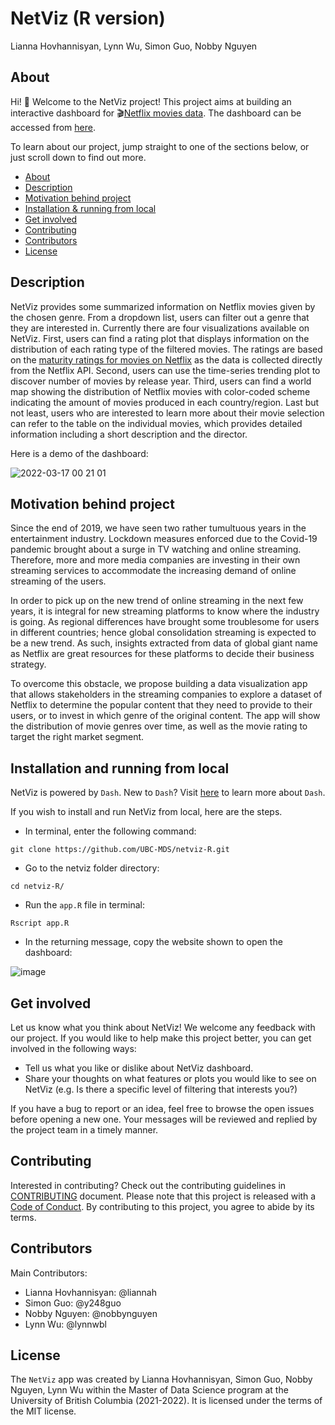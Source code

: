 # NetViz (R version)
Lianna Hovhannisyan, Lynn Wu, Simon Guo, Nobby Nguyen 

## About 

Hi! :wave: Welcome to the NetViz project! This project aims at building an interactive dashboard for :clapper:[Netflix movies data](https://www.kaggle.com/shivamb/netflix-shows). The dashboard can be accessed from [here](https://dsci532-2022-group3-netviz-r.herokuapp.com/).

To learn about our project, jump straight to one of the sections below, or just scroll down to find out more.

- [About](#about)
- [Description](#description)
- [Motivation behind project](#motivation-behind-project)
- [Installation & running from local](#installation-and-running-from-local)
- [Get involved](#get-involved)
- [Contributing](#contributing)
- [Contributors](#contributors)
- [License](#license)



## Description

NetViz provides some summarized information on Netflix movies given by the chosen genre. From a dropdown list, users can filter out a genre that they are interested in. Currently there are four visualizations available on NetViz. First, users can find a rating plot that displays information on the distribution of each rating type of the filtered movies. The ratings are based on the [maturity ratings for movies on Netflix](https://help.netflix.com/en/node/2064) as the data is collected directly from the Netflix API. Second, users can use the time-series trending plot to discover number of movies by release year. Third, users can find a world map showing the distribution of Netflix movies with color-coded scheme indicating the amount of movies produced in each country/region. Last but not least, users who are interested to learn more about their movie selection can refer to the table on the individual movies, which provides detailed information including a short description and the director.

Here is a demo of the dashboard:

![2022-03-17 00 21 01](https://user-images.githubusercontent.com/78331839/158757286-d1835a8f-a406-4ae7-ad60-4475b2de0049.gif)

## Motivation behind project

Since the end of 2019, we have seen two rather tumultuous years in the entertainment industry. Lockdown measures enforced due to the Covid-19 pandemic brought about a surge in TV watching and online streaming. Therefore, more and more media companies are investing in their own streaming services to accommodate the increasing demand of online streaming of the users.

In order to pick up on the new trend of online streaming in the next few years, it is integral for new streaming platforms to know where the industry is going. As regional differences have brought some troublesome for users in different countries; hence global consolidation streaming is expected to be a new trend. As such, insights extracted from data of global giant name as Netflix are great resources for these platforms to decide their business strategy.

To overcome this obstacle, we propose building a data visualization app that allows stakeholders in the streaming companies to explore a dataset of Netflix to determine the popular content that they need to provide to their users, or to invest in which genre of the original content. The app will show the distribution of movie genres over time, as well as the movie rating to target the right market segment.

## Installation and running from local

NetViz is powered by `Dash`. New to `Dash`? Visit [here](https://dash.plotly.com/introduction) to learn more about `Dash`.

If you wish to install and run NetViz from local, here are the steps.

- In terminal, enter the following command:
```
git clone https://github.com/UBC-MDS/netviz-R.git
```
- Go to the netviz folder directory:
```
cd netviz-R/
```
- Run the `app.R` file in terminal:
```
Rscript app.R
```
- In the returning message, copy the website shown to open the dashboard:

![image](https://user-images.githubusercontent.com/78331839/158541797-cdd349ed-6235-4c4f-8cb3-6622993deb94.png)

## Get involved

Let us know what you think about NetViz! We welcome any feedback with our project. If you would like to help make this project better, you can get involved in the following ways:
- Tell us what you like or dislike about NetViz dashboard.
- Share your thoughts on what features or plots you would like to see on NetViz (e.g. Is there a specific level of filtering that interests you?)

If you have a bug to report or an idea, feel free to browse the open issues before opening a new one. Your messages will be reviewed and replied by the project team in a timely manner.

## Contributing

Interested in contributing? Check out the contributing guidelines in [CONTRIBUTING](https://github.com/UBC-MDS/netviz/blob/main/CONTRIBUTING.md) document. Please note that this project is released with a [Code of Conduct](https://github.com/UBC-MDS/netviz/blob/main/CODE_OF_CONDUCT.md). By contributing to this project, you agree to abide by its terms.

## Contributors

Main Contributors:
- Lianna Hovhannisyan: @liannah
- Simon Guo: @y248guo
- Nobby Nguyen: @nobbynguyen
- Lynn Wu: @lynnwbl

## License

The `NetViz` app was created by Lianna Hovhannisyan, Simon Guo, Nobby Nguyen, Lynn Wu within the Master of Data Science program at the University of British Columbia (2021-2022). It is licensed under the terms of the MIT license.
